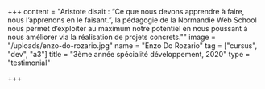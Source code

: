 +++
content = "Aristote disait : “Ce que nous devons apprendre à faire, nous l’apprenons en le faisant.”, la pédagogie de la Normandie Web School nous permet d’exploiter au maximum notre potentiel en nous poussant à nous améliorer via la réalisation de projets concrets.\""
image = "/uploads/enzo-do-rozario.jpg"
name = "Enzo Do Rozario"
tag = ["cursus", "dev", "a3"]
title = "3ème année spécialité développement, 2020"
type = "testimonial"

+++
